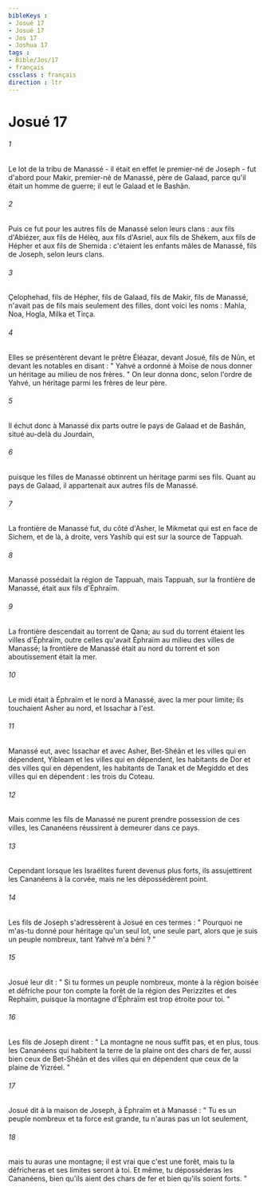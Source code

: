 ```yaml
---
bibleKeys : 
- Josué 17
- Josué 17
- Jos 17
- Joshua 17
tags : 
- Bible/Jos/17
- français
cssclass : français
direction : ltr
---
```


# Josué 17

###### 1
Le lot de la tribu de Manassé - il était en effet le premier-né de Joseph - fut d'abord pour Makir, premier-né de Manassé, père de Galaad, parce qu'il était un homme de guerre; il eut le Galaad et le Bashân. 
###### 2
Puis ce fut pour les autres fils de Manassé selon leurs clans : aux fils d'Abiézer, aux fils de Hélèq, aux fils d'Asriel, aux fils de Shékem, aux fils de Hépher et aux fils de Shemida : c'étaient les enfants mâles de Manassé, fils de Joseph, selon leurs clans. 
###### 3
Çelophehad, fils de Hépher, fils de Galaad, fils de Makir, fils de Manassé, n'avait pas de fils mais seulement des filles, dont voici les noms : Mahla, Noa, Hogla, Milka et Tirça. 
###### 4
Elles se présentèrent devant le prêtre Éléazar, devant Josué, fils de Nûn, et devant les notables en disant : " Yahvé a ordonné à Moïse de nous donner un héritage au milieu de nos frères. " On leur donna donc, selon l'ordre de Yahvé, un héritage parmi les frères de leur père. 
###### 5
Il échut donc à Manassé dix parts outre le pays de Galaad et de Bashân, situé au-delà du Jourdain, 
###### 6
puisque les filles de Manassé obtinrent un héritage parmi ses fils. Quant au pays de Galaad, il appartenait aux autres fils de Manassé. 
###### 7
La frontière de Manassé fut, du côté d'Asher, le Mikmetat qui est en face de Sichem, et de là, à droite, vers Yashib qui est sur la source de Tappuah. 
###### 8
Manassé possédait la région de Tappuah, mais Tappuah, sur la frontière de Manassé, était aux fils d'Éphraïm. 
###### 9
La frontière descendait au torrent de Qana; au sud du torrent étaient les villes d'Éphraïm, outre celles qu'avait Éphraïm au milieu des villes de Manassé; la frontière de Manassé était au nord du torrent et son aboutissement était la mer. 
###### 10
Le midi était à Éphraïm et le nord à Manassé, avec la mer pour limite; ils touchaient Asher au nord, et Issachar à l'est. 
###### 11
Manassé eut, avec Issachar et avec Asher, Bet-Shéân et les villes qui en dépendent, Yibleam et les villes qui en dépendent, les habitants de Dor et des villes qui en dépendent, les habitants de Tanak et de Megiddo et des villes qui en dépendent : les trois du Coteau. 
###### 12
Mais comme les fils de Manassé ne purent prendre possession de ces villes, les Cananéens réussirent à demeurer dans ce pays. 
###### 13
Cependant lorsque les Israélites furent devenus plus forts, ils assujettirent les Cananéens à la corvée, mais ne les dépossédèrent point. 
###### 14
Les fils de Joseph s'adressèrent à Josué en ces termes : " Pourquoi ne m'as-tu donné pour héritage qu'un seul lot, une seule part, alors que je suis un peuple nombreux, tant Yahvé m'a béni ? " 
###### 15
Josué leur dit : " Si tu formes un peuple nombreux, monte à la région boisée et défriche pour ton compte la forêt de la région des Perizzites et des Rephaïm, puisque la montagne d'Éphraïm est trop étroite pour toi. " 
###### 16
Les fils de Joseph dirent : " La montagne ne nous suffit pas, et en plus, tous les Cananéens qui habitent la terre de la plaine ont des chars de fer, aussi bien ceux de Bet-Shéân et des villes qui en dépendent que ceux de la plaine de Yizréel. " 
###### 17
Josué dit à la maison de Joseph, à Éphraïm et à Manassé : " Tu es un peuple nombreux et ta force est grande, tu n'auras pas un lot seulement, 
###### 18
mais tu auras une montagne; il est vrai que c'est une forêt, mais tu la défricheras et ses limites seront à toi. Et même, tu déposséderas les Cananéens, bien qu'ils aient des chars de fer et bien qu'ils soient forts. " 
